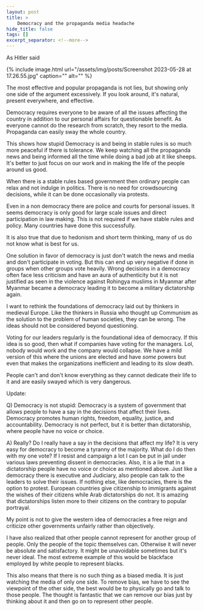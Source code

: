 ```yaml
---
layout: post
title: >
    Democracy and the propaganda media headache
hide_title: false
tags: []
excerpt_separator: <!--more-->
---
```

As Hitler said

{% include image.html url="/assets/img/posts/Screenshot 2023-05-28 at 17.26.55.jpg" caption="" alt="" %}

The most effective and popular propaganda is not lies, but showing only one side of the argument excessively. If you look around, it's natural, present everywhere, and effective.

Democracy requires everyone to be aware of all the issues affecting the country in addition to our personal affairs for questionable benefit. As everyone cannot do the research from scratch, they resort to the media. Propaganda can easily sway the whole country.

This shows how stupid Democracy is and being in stable rules is so much more peaceful if there is tolerance. We keep watching all the propaganda news and being informed all the time while doing a bad job at it like sheeps.
It's better to just focus on our work and in making the life of the people around us good.

When there is a stable rules based government then ordinary people can relax and not indulge in politics. There is no need for crowdsourcing decisions, while it can be done occasionally via protests.

Even in a non democracy there are police and courts for personal issues. It seems democracy is only good for large scale issues and direct participation in law making. This is not required if we have stable rules and policy. Many countries have done this successfully.

It is also true that due to hedonism and short term thinking, many of us do not know what is best for us.

One solution in favor of democracy is just don't watch the news and media and don't participate in voting. But this can end up very negative if done in groups when other groups vote heavily. Wrong decisions in a democracy often face less criticism and have an aura of authenticity but it is not justified as seen in the violence against Rohingya muslims in Myanmar after Myanmar became a democracy leading it to become a military dictatorship again.

I want to rethink the foundations of democracy laid out by thinkers in medieval Europe. Like the thinkers in Russia who thought up Communism as the solution to the problem of human societies, they can be wrong. The ideas should not be considered beyond questioning.

Voting for our leaders regularly is the foundational idea of democracy. If this idea is so good, then what if companies have voting for the managers. Lol, nobody would work and the company would collapse. We have a mild version of this where the unions are elected and have _some_ powers but even that makes the organizations inefficient and leading to its slow death.

People can't and don't know everything as they cannot dedicate their life to it and are easily swayed which is very dangerous.


Update: 



Q) Democracy is not stupid: Democracy is a system of government that allows people to have a say in the decisions that affect their lives. Democracy promotes human rights, freedom, equality, justice, and accountability. Democracy is not perfect, but it is better than dictatorship, where people have no voice or choice.

A) Really? Do I really have a say in the decisions that affect my life? It is very easy for democracy to become a tyranny of the majority. What do I do then with my one vote? If I resist and campaign a lot I can be put in jail under various laws preventing dissent in democracies. Also, it is a lie that in a dictatorship people have no voice or choice as mentioned above. Just like a democracy there is executive and Judiciary, also people can talk to the leaders to solve their issues. If nothing else, like democracies, there is the option to protest.
European countries give citizenship to immigrants against the wishes of their citizens while Arab dictatorships do not. It is amazing that dictatorships listen more to their citizens on the contrary to popular portrayal.



My point is not to give the western idea of democracies a free reign and criticize other governments unfairly rather than objectively.


I have also realized that other people cannot represent for another group of people. Only the people of the topic themselves can. Otherwise it will never be absolute and satisfactory. It might be unavoidable sometimes but it's never ideal. The most extreme example of this would be blackface employed by white people to represent blacks.

This also means that there is no such thing as a biased media. It is just watching the media of only one side. To remove bias, we have to see the viewpoint of the other side, the best would be to physically go and talk to those people. The thought is fantastic that we can remove our bias just by thinking about it and then go on to represent other people.

